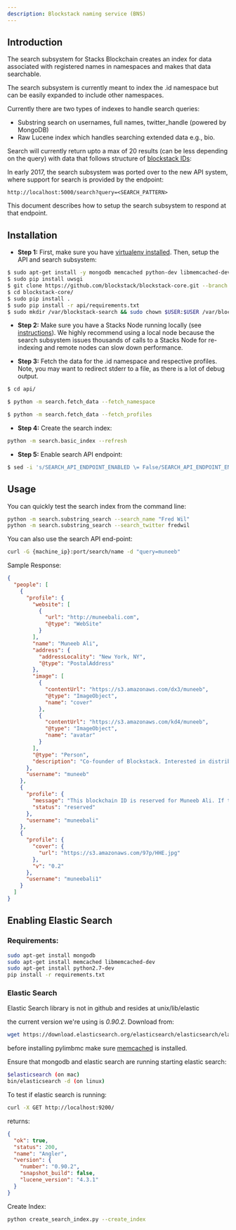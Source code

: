 ```yaml
---
description: Blockstack naming service (BNS)
---
```


## Introduction

The search subsystem for Stacks Blockchain creates an index for data associated
with registered names in namespaces and makes that data searchable.

The search subsystem is currently meant to index the .id namespace but can
be easily expanded to include other namespaces.

Currently there are two types of indexes to handle search queries:

- Substring search on usernames, full names, twitter_handle (powered by MongoDB)
- Raw Lucene index which handles searching extended data e.g., bio.

Search will currently return upto a max of 20 results (can be less depending on the query)
with data that follows structure of [blockstack IDs](https://github.com/blockstack/blockstack):

In early 2017, the search subsystem was ported over to the new API system, where support for search is provided by the endpoint:

```
http://localhost:5000/search?query=<SEARCH_PATTERN>
```

This document describes how to setup the search subsystem to respond at that endpoint.

## Installation

- **Step 1:** First, make sure you have [virtualenv installed](http://docs.python-guide.org/en/latest/dev/virtualenvs/).
  Then, setup the API and search subsystem:

```bash
$ sudo apt-get install -y mongodb memcached python-dev libmemcached-dev zlib1g-dev nginx
$ sudo pip install uwsgi
$ git clone https://github.com/blockstack/blockstack-core.git --branch api
$ cd blockstack-core/
$ sudo pip install .
$ sudo pip install -r api/requirements.txt
$ sudo mkdir /var/blockstack-search && sudo chown $USER:$USER /var/blockstack-search
```

- **Step 2:** Make sure you have a Stacks Node running locally (see [instructions](https://github.com/blockstack/blockstack-core/blob/master/README.md#quick-start)). We highly
  recommend using a local node because the search subsystem issues thousands of calls to
  a Stacks Node for re-indexing and remote nodes can slow down performance.

- **Step 3:** Fetch the data for the .id namespace and respective profiles. Note, you may want to redirect stderr to a file, as there is a lot of debug output.

```bash
$ cd api/

$ python -m search.fetch_data --fetch_namespace

$ python -m search.fetch_data --fetch_profiles
```

- **Step 4:** Create the search index:

```bash
python -m search.basic_index --refresh
```

- **Step 5:** Enable search API endpoint:

```bash
$ sed -i 's/SEARCH_API_ENDPOINT_ENABLED \= False/SEARCH_API_ENDPOINT_ENABLED \= True/' config.py
```

## Usage

You can quickly test the search index from the command line:

```bash
python -m search.substring_search --search_name "Fred Wil"
python -m search.substring_search --search_twitter fredwil
```

You can also use the search API end-point:

```bash
curl -G {machine_ip}:port/search/name -d "query=muneeb"
```

Sample Response:

```json
{
  "people": [
    {
      "profile": {
        "website": [
          {
            "url": "http://muneebali.com",
            "@type": "WebSite"
          }
        ],
        "name": "Muneeb Ali",
        "address": {
          "addressLocality": "New York, NY",
          "@type": "PostalAddress"
        },
        "image": [
          {
            "contentUrl": "https://s3.amazonaws.com/dx3/muneeb",
            "@type": "ImageObject",
            "name": "cover"
          },
          {
            "contentUrl": "https://s3.amazonaws.com/kd4/muneeb",
            "@type": "ImageObject",
            "name": "avatar"
          }
        ],
        "@type": "Person",
        "description": "Co-founder of Blockstack. Interested in distributed systems and blockchains. Previously, PhD at Princeton."
      },
      "username": "muneeb"
    },
    {
      "profile": {
        "message": "This blockchain ID is reserved for Muneeb Ali. If this is you, please email support@onename.com to claim it for free.",
        "status": "reserved"
      },
      "username": "muneebali"
    },
    {
      "profile": {
        "cover": {
          "url": "https://s3.amazonaws.com/97p/HHE.jpg"
        },
        "v": "0.2"
      },
      "username": "muneebali1"
    }
  ]
}
```

## Enabling Elastic Search

### Requirements:

```bash
sudo apt-get install mongodb
sudo apt-get install memcached libmemcached-dev
sudo apt-get install python2.7-dev
pip install -r requirements.txt
```

### Elastic Search

Elastic Search library is not in github and resides at unix/lib/elastic

the current version we're using is _0.90.2_. Download from:

```bash
wget https://download.elasticsearch.org/elasticsearch/elasticsearch/elasticsearch-0.90.2.zip
```

before installing pylimbmc make sure [memcached](/core/memcached) is installed.

Ensure that mongodb and elastic search are running
starting elastic search:

```bash
$elasticsearch (on mac)
bin/elasticsearch -d (on linux)
```

To test if elastic search is running:

```bash
curl -X GET http://localhost:9200/
```

returns:

```json
{
  "ok": true,
  "status": 200,
  "name": "Angler",
  "version": {
    "number": "0.90.2",
    "snapshot_build": false,
    "lucene_version": "4.3.1"
  }
}
```

Create Index:

```bash
python create_search_index.py --create_index
```
